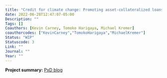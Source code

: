 ```yaml
---
title: "Credit for climate change: Promoting asset-collateralized loans for water tanks"
date: 2022-06-28T12:47:07-05:00
Description: ""
Tags: []
Coauthors: [Kevin Carney, Tomoko Harigaya, Michael Kremer]
coauthorcodes: ["KevinCarney","TomokoHarigaya","MichaelKremer"]
Status: "WIP"
Statuscode: 3
Link: ""
Journal: ""
Year: ""
---
```

**Project summary:** [PxD blog](https://precisiondev.org/innovative-financing-to-bring-clean-water-to-drought-stricken-kenyan-dairy-farmers/)